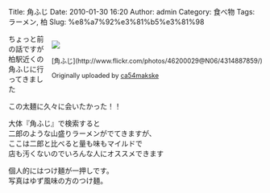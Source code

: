 Title: 角ふじ
Date: 2010-01-30 16:20
Author: admin
Category: 食べ物
Tags: ラーメン, 柏
Slug: %e8%a7%92%e3%81%b5%e3%81%98

<div style="float: right; margin-left: 10px; margin-bottom: 10px;">

[![](http://farm3.static.flickr.com/2726/4314887859_090bc6eaae_m.jpg)](http://www.flickr.com/photos/46200029@N06/4314887859/ "photo sharing")  
  
<span style="font-size: 0.9em; margin-top: 0px;">  
[角ふじ](http://www.flickr.com/photos/46200029@N06/4314887859/)  
  
Originally uploaded by
[ca54makske](http://www.flickr.com/people/46200029@N06/)  
</span>

</div>

ちょっと前の話ですが  
柏駅近くの角ふじに行ってきました

この太麺に久々に会いたかった！！

大体『角ふじ』で検索すると  
二郎のような山盛りラーメンがでてきますが、  
ここは二郎と比べると量も味もマイルドで  
店も汚くないのでいろんな人にオススメできます

個人的にはつけ麺が一押しです。  
写真はゆず風味の方のつけ麺。  
  

